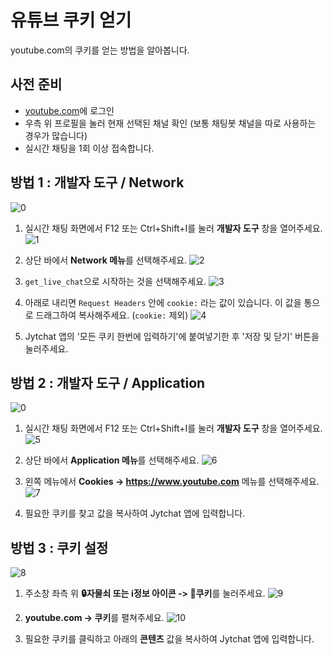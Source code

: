 유튜브 쿠키 얻기
=

youtube.com의 쿠키를 얻는 방법을 알아봅니다.

사전 준비
-
* [youtube.com](https://www.youtube.com)에 로그인
* 우측 위 프로필을 눌러 현재 선택된 채널 확인 (보통 채팅봇 채널을 따로 사용하는 경우가 많습니다)
* 실시간 채팅을 1회 이상 접속합니다.

방법 1 : 개발자 도구 / Network
-
![0](0.png)

1. 실시간 채팅 화면에서 F12 또는 Ctrl+Shift+I를 눌러 **개발자 도구** 창을 열어주세요.
![1](1.png)

2. 상단 바에서 **Network 메뉴**를 선택해주세요.
![2](2.png)

3. `get_live_chat`으로 시작하는 것을 선택해주세요.
![3](3.png)

4. 아래로 내리면 `Request Headers` 안에 `cookie:` 라는 값이 있습니다. 이 값을 통으로 드래그하여 복사해주세요. (`cookie:` 제외)
![4](4.png)

5. Jytchat 앱의 '모든 쿠키 한번에 입력하기'에 붙여넣기한 후 '저장 및 닫기' 버튼을 눌러주세요.

방법 2 : 개발자 도구 / Application
-

![0](0.png)

1. 실시간 채팅 화면에서 F12 또는 Ctrl+Shift+I를 눌러 **개발자 도구** 창을 열어주세요.
![5](5.png)

2. 상단 바에서 **Application 메뉴**를 선택해주세요.
![6](6.png)

3. 왼쪽 메뉴에서 **Cookies -> https://www.youtube.com** 메뉴를 선택해주세요.
![7](7.png)

4. 필요한 쿠키를 찾고 값을 복사하여 Jytchat 앱에 입력합니다.

방법 3 : 쿠키 설정
-

![8](8.png)

1. 주소창 좌측 위 **🔒자물쇠 또는 ℹ정보 아이콘 -> 🍪쿠키**를 눌러주세요.
![9](9.png)

2. **youtube.com -> 쿠키**를 펼쳐주세요.
![10](10.png)

3. 필요한 쿠키를 클릭하고 아래의 **콘텐츠** 값을 복사하여 Jytchat 앱에 입력합니다.